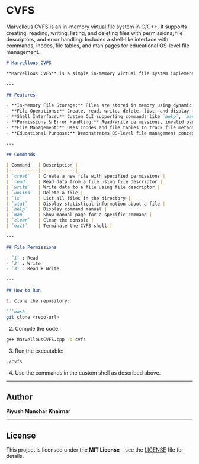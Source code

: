 # CVFS
Marvellous CVFS is an in-memory virtual file system in C/C++. It supports creating, reading, writing, listing, and deleting files with permissions, file descriptors, and error handling. Includes a shell-like interface with commands, inodes, file tables, and man pages for educational OS-level file management.

````markdown
# Marvellous CVFS

**Marvellous CVFS** is a simple in-memory virtual file system implemented in C/C++. It simulates basic file system operations and provides a shell-like interface to manage files with permissions, file descriptors, and error handling.  

---

## Features

- **In-Memory File Storage:** Files are stored in memory using dynamic buffers.  
- **File Operations:** Create, read, write, delete, list, and display file statistics (`creat`, `read`, `write`, `unlink`, `ls`, `stat`).  
- **Shell Interface:** Custom CLI supporting commands like `help`, `man`, `clear`, and `exit`.  
- **Permissions & Error Handling:** Read/write permissions, invalid parameters, insufficient space, and other common file system errors.  
- **File Management:** Uses inodes and file tables to track file metadata and open file descriptors.  
- **Educational Purpose:** Demonstrates OS-level file management concepts and data structures.

---

## Commands

| Command   | Description |
|-----------|-------------|
| `creat`   | Create a new file with specified permissions |
| `read`    | Read data from a file using file descriptor |
| `write`   | Write data to a file using file descriptor |
| `unlink`  | Delete a file |
| `ls`      | List all files in the directory |
| `stat`    | Display statistical information about a file |
| `help`    | Display command manual |
| `man`     | Show manual page for a specific command |
| `clear`   | Clear the console |
| `exit`    | Terminate the CVFS shell |

---

## File Permissions

- `1` : Read  
- `2` : Write  
- `3` : Read + Write  

---

## How to Run

1. Clone the repository:

```bash
git clone <repo-url>
````

2. Compile the code:

```bash
g++ MarvellousCVFS.cpp -o cvfs
```

3. Run the executable:

```bash
./cvfs
```

4. Use the commands in the custom shell as described above.

---

## Author

**Piyush Manohar Khairnar**

---

## License

This project is licensed under the **MIT License** – see the [LICENSE](LICENSE) file for details.


